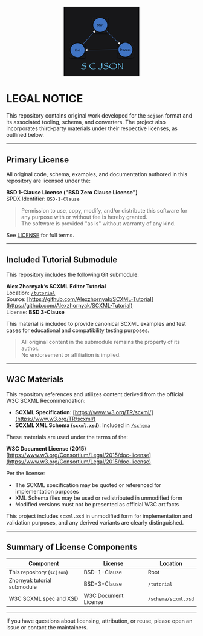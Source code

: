 <p align="center"><img src="scjson.png" alt="scjson logo" width="200"/></p>

# LEGAL NOTICE

This repository contains original work developed for the `scjson` format and its associated tooling, schema, and converters. The project also incorporates third-party materials under their respective licenses, as outlined below.

---

## Primary License

All original code, schema, examples, and documentation authored in this repository are licensed under the:

**BSD 1-Clause License ("BSD Zero Clause License")**  
SPDX Identifier: `BSD-1-Clause`

> Permission to use, copy, modify, and/or distribute this software for any purpose with or without fee is hereby granted.  
> The software is provided "as is" without warranty of any kind.

See [LICENSE](./LICENSE) for full terms.

---

## Included Tutorial Submodule

This repository includes the following Git submodule:

**Alex Zhornyak’s SCXML Editor Tutorial**  
Location: [`/tutorial`](./tutorial)  
Source: [https://github.com/Alexzhornyak/SCXML-Tutorial](https://github.com/Alexzhornyak/SCXML-Tutorial)  
License: **BSD 3-Clause**

This material is included to provide canonical SCXML examples and test cases for educational and compatibility testing purposes.

> All original content in the submodule remains the property of its author.  
> No endorsement or affiliation is implied.

---

## W3C Materials

This repository references and utilizes content derived from the official W3C SCXML Recommendation:

- **SCXML Specification**: [https://www.w3.org/TR/scxml/](https://www.w3.org/TR/scxml/)
- **SCXML XML Schema (`scxml.xsd`)**: Included in [`/schema`](./schema)

These materials are used under the terms of the:

**W3C Document License (2015)**  
[https://www.w3.org/Consortium/Legal/2015/doc-license](https://www.w3.org/Consortium/Legal/2015/doc-license)

Per the license:
- The SCXML specification may be quoted or referenced for implementation purposes
- XML Schema files may be used or redistributed in unmodified form
- Modified versions must not be presented as official W3C artifacts

This project includes `scxml.xsd` in unmodified form for implementation and validation purposes, and any derived variants are clearly distinguished.

---

## Summary of License Components

| Component                          | License              | Location            |
|------------------------------------|----------------------|---------------------|
| This repository (`scjson`)         | BSD-1-Clause         | Root                |
| Zhornyak tutorial submodule        | BSD-3-Clause         | `/tutorial`         |
| W3C SCXML spec and XSD             | W3C Document License | `/schema/scxml.xsd` |

---

If you have questions about licensing, attribution, or reuse, please open an issue or contact the maintainers.

